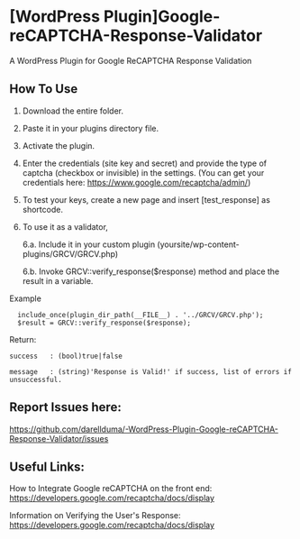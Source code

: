 # [WordPress Plugin]Google-reCAPTCHA-Response-Validator
A WordPress Plugin for Google ReCAPTCHA Response Validation

## How To Use
1. Download the entire folder.
2. Paste it in your plugins directory file.
3. Activate the plugin.
4. Enter the credentials (site key and secret) and provide the type of captcha (checkbox or invisible) in the settings. (You can get your credentials here: https://www.google.com/recaptcha/admin/)
5. To test your keys, create a new page and insert [test_response] as shortcode.
6. To use it as a validator, 
    
    6.a. Include it in your custom plugin (yoursite/wp-content-plugins/GRCV/GRCV.php)
    
    6.b. Invoke GRCV::verify_response($response) method and place the result in a variable.
  
  Example
  ```
    include_once(plugin_dir_path(__FILE__) . '../GRCV/GRCV.php');
    $result = GRCV::verify_response($response);
  ```
  Return:
    
    success   : (bool)true|false
    
    message   : (string)'Response is Valid!' if success, list of errors if unsuccessful.

## Report Issues here: 
https://github.com/darellduma/-WordPress-Plugin-Google-reCAPTCHA-Response-Validator/issues

## Useful Links:
How to Integrate Google reCAPTCHA on the front end: https://developers.google.com/recaptcha/docs/display

Information on Verifying the User's Response: https://developers.google.com/recaptcha/docs/display
